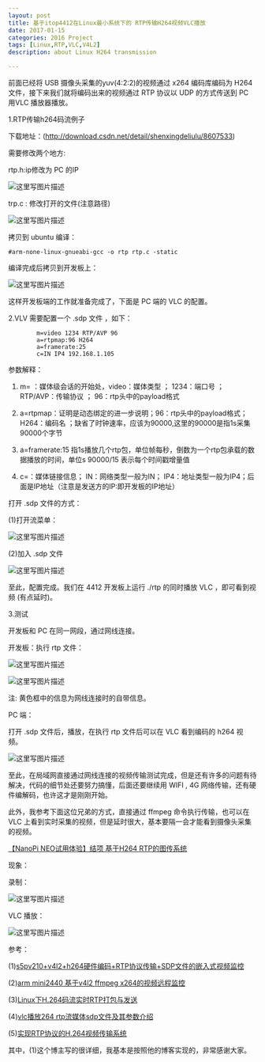 ```yaml
---
layout: post
title: 基于itop4412在Linux最小系统下的 RTP传输H264视频VLC播放
date: 2017-01-15
categories: 2016 Project
tags: [Linux,RTP,VLC,V4L2]
description: about Linux H264 transmission

---
```


前面已经将 USB 摄像头采集的yuv(4:2:2)的视频通过 x264 编码库编码为 H264 文件，接下来我们就将编码出来的视频通过 RTP 协议以 UDP 的方式传送到 PC 用VLC 播放器播放。

1.RTP传输h264码流例子 

下载地址：(http://download.csdn.net/detail/shenxingdeliulu/8607533)

需要修改两个地方:

rtp.h:ip修改为 PC 的IP

![这里写图片描述](http://img.blog.csdn.net/20170115172659438?watermark/2/text/aHR0cDovL2Jsb2cuY3Nkbi5uZXQvd3d0MTg4MTE3MDc5NzE=/font/5a6L5L2T/fontsize/400/fill/I0JBQkFCMA==/dissolve/70/gravity/SouthEast)

trp.c : 修改打开的文件(注意路径)

![这里写图片描述](http://img.blog.csdn.net/20170115172846363?watermark/2/text/aHR0cDovL2Jsb2cuY3Nkbi5uZXQvd3d0MTg4MTE3MDc5NzE=/font/5a6L5L2T/fontsize/400/fill/I0JBQkFCMA==/dissolve/70/gravity/SouthEast)

拷贝到 ubuntu 编译：

	#arm-none-linux-gnueabi-gcc -o rtp rtp.c -static

编译完成后拷贝到开发板上：

![这里写图片描述](http://img.blog.csdn.net/20170115173159321?watermark/2/text/aHR0cDovL2Jsb2cuY3Nkbi5uZXQvd3d0MTg4MTE3MDc5NzE=/font/5a6L5L2T/fontsize/400/fill/I0JBQkFCMA==/dissolve/70/gravity/SouthEast)

这样开发板端的工作就准备完成了，下面是 PC 端的 VLC 的配置。

2.VLV 需要配置一个 .sdp 文件 ，如下：

			m=video 1234 RTP/AVP 96
			a=rtpmap:96 H264
			a=framerate:25
			c=IN IP4 192.168.1.105

参数解释：

1. m= ：媒体级会话的开始处，video：媒体类型 ； 1234：端口号  ；RTP/AVP：传输协议 ； 96：rtp头中的payload格式

2. a=rtpmap：证明是动态绑定的进一步说明；96：rtp头中的payload格式； H264：编码名 ；缺省了时钟速率，应该为90000,这里的90000是指1s采集90000个字节

3. a=framerate:15    指1s播放几个rtp包，单位帧每秒，倒数为一个rtp包承载的数据播放的时间，单位s 90000/15   表示每个时间戳增量值

4. c=：媒体链接信息； IN：网络类型一般为IN； IP4：地址类型一般为IP4；后面是IP地址（注意是发送方的IP:即开发板的IP地址）

打开 .sdp 文件的方式：
 
 (1)打开流菜单：

![这里写图片描述](http://img.blog.csdn.net/20170115174344572?watermark/2/text/aHR0cDovL2Jsb2cuY3Nkbi5uZXQvd3d0MTg4MTE3MDc5NzE=/font/5a6L5L2T/fontsize/400/fill/I0JBQkFCMA==/dissolve/70/gravity/SouthEast)

(2)加入 .sdp 文件

![这里写图片描述](http://img.blog.csdn.net/20170115174621388?watermark/2/text/aHR0cDovL2Jsb2cuY3Nkbi5uZXQvd3d0MTg4MTE3MDc5NzE=/font/5a6L5L2T/fontsize/400/fill/I0JBQkFCMA==/dissolve/70/gravity/SouthEast)

至此，配置完成。我们在 4412 开发板上运行 ./rtp 的同时播放 VLC ，即可看到视频 (有点延时)。

3.测试

开发板和 PC 在同一网段，通过网线连接。

开发板：执行 rtp 文件：

![这里写图片描述](http://img.blog.csdn.net/20170115175229658?watermark/2/text/aHR0cDovL2Jsb2cuY3Nkbi5uZXQvd3d0MTg4MTE3MDc5NzE=/font/5a6L5L2T/fontsize/400/fill/I0JBQkFCMA==/dissolve/70/gravity/SouthEast)

![这里写图片描述](http://img.blog.csdn.net/20170115175311118?watermark/2/text/aHR0cDovL2Jsb2cuY3Nkbi5uZXQvd3d0MTg4MTE3MDc5NzE=/font/5a6L5L2T/fontsize/400/fill/I0JBQkFCMA==/dissolve/70/gravity/SouthEast)

注: 黄色框中的信息为网线连接时的自带信息。

PC 端：

打开 .sdp 文件后，播放，在执行 rtp 文件后可以在 VLC 看到编码的 h264 视频。

![这里写图片描述](http://img.blog.csdn.net/20170115175526480?watermark/2/text/aHR0cDovL2Jsb2cuY3Nkbi5uZXQvd3d0MTg4MTE3MDc5NzE=/font/5a6L5L2T/fontsize/400/fill/I0JBQkFCMA==/dissolve/70/gravity/SouthEast)

至此，在局域网直接通过网线连接的视频传输测试完成，但是还有许多的问题有待解决，代码的细节处还要努力搞懂，后面还要继续用 WIFI  , 4G 网络传输，还有硬件编解码，也许这才是刚刚开始。

此外，我参考下面这位兄弟的方式，直接通过 ffmpeg 命令执行传输，也可以在 VLC 上看到实时采集的视频，但是延时很大，基本要隔一会才能看到摄像头采集的视频。

[【NanoPi NEO试用体验】结项 基于H264 RTP的图传系统 ](http://bbs.elecfans.com/forum.php?mod=viewthread&tid=1105897)

现象：

录制：

![这里写图片描述](http://img.blog.csdn.net/20170115181511522?watermark/2/text/aHR0cDovL2Jsb2cuY3Nkbi5uZXQvd3d0MTg4MTE3MDc5NzE=/font/5a6L5L2T/fontsize/400/fill/I0JBQkFCMA==/dissolve/70/gravity/SouthEast)

VLC 播放：

![这里写图片描述](http://img.blog.csdn.net/20170115181534216?watermark/2/text/aHR0cDovL2Jsb2cuY3Nkbi5uZXQvd3d0MTg4MTE3MDc5NzE=/font/5a6L5L2T/fontsize/400/fill/I0JBQkFCMA==/dissolve/70/gravity/SouthEast)

参考：

(1)[s5pv210+v4l2+h264硬件编码+RTP协议传输+SDP文件的嵌入式视频监控](http://blog.csdn.net/shenxingdeliulu/article/details/45081747)

(2)[arm mini2440 基于v4l2 ffmpeg x264的视频远程监控](http://blog.csdn.net/ghostyu/article/details/7371310)

(3)[Linux下H.264码流实时RTP打包与发送](http://blog.csdn.net/sdvch/article/details/46137311)

(4)[vlc播放264 rtp流媒体sdp文件及其参数介绍](http://blog.csdn.net/zhangjikuan/article/details/27378237)

(5)[实现RTP协议的H.264视频传输系统](http://2343338.blog.51cto.com/2333338/455056)

其中，(1)这个博主写的很详细，我基本是按照他的博客实现的，非常感谢大家。





